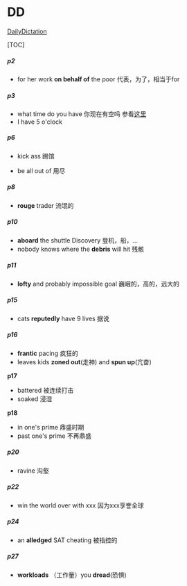 # DD
[DailyDictation](https://www.bilibili.com/video/BV1U7411a7xG?p=2)

[TOC]



##### p2

+ for her work **on behalf of** the poor   代表，为了，相当于for

##### p3

+ what time do you have  你现在有空吗 参看[这里](https://www.bilibili.com/read/cv2327266/)
+ I have 5 o'clock 

##### p6

+ kick ass 踢馆

+ be all out of 用尽

##### p8

+ **rouge** trader 流氓的

##### p10

+ **aboard** the shuttle Discovery 登机，船，...
+ nobody knows where the **debris** will hit  残骸

##### p11

+ **lofty** and probably impossible goal 巍峨的，高的，远大的

##### p15

+ cats **reputedly** have 9 lives 据说

##### p16

+ **frantic** pacing  疯狂的
+ leaves kids **zoned out**(走神) and **spun up**(亢奋)

**p17**

+ battered 被连续打击
+ soaked 浸湿

**p18**

+ in one's prime 鼎盛时期
+ past one's prime 不再鼎盛

##### p20

+ ravine 沟壑

##### p22

+ win the world over with xxx 因为xxx享誉全球

##### p24

+ an **alledged** SAT cheating 被指控的

##### p27

+ **workloads** （工作量）you **dread**(恐惧)







